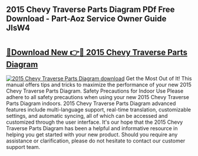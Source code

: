## 2015 Chevy Traverse Parts Diagram PDf Free Download - Part-Aoz Service Owner Guide JIsW4

# <h2><a href="http://dfp0rni.blite.top/?on=2015+Chevy+Traverse+Parts+Diagram">🔗Download New 👉🔴 2015 Chevy Traverse Parts Diagram</a></h2>

[![2015 Chevy Traverse Parts Diagram download](https://i.imgur.com/lujVjoI.png)](http://dfp0rni.blite.top/?on=2015+Chevy+Traverse+Parts+Diagram)
Get the Most Out of It! This manual offers tips and tricks to maximize the performance of your new 2015 Chevy Traverse Parts Diagram. Safety Precautions for Indoor Use Please adhere to all safety precautions when using your new 2015 Chevy Traverse Parts Diagram indoors. 2015 Chevy Traverse Parts Diagram advanced features include multi-language support, real-time translation, customizable settings, and automatic syncing, all of which can be accessed and customized through the user interface. It's our hope that the 2015 Chevy Traverse Parts Diagram has been a helpful and informative resource in helping you get started with your new product. Should you require any assistance or clarification, please do not hesitate to contact our customer support team.
